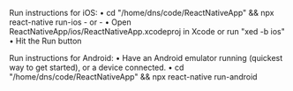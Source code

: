 Run instructions for iOS:
    • cd "/home/dns/code/ReactNativeApp" && npx react-native run-ios
    - or -
    • Open ReactNativeApp/ios/ReactNativeApp.xcodeproj in Xcode or run "xed -b ios"
    • Hit the Run button

  Run instructions for Android:
    • Have an Android emulator running (quickest way to get started), or a device connected.
    • cd "/home/dns/code/ReactNativeApp" && npx react-native run-android